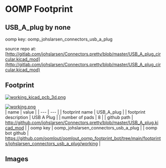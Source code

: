 # OOMP Footprint  
## USB_A_plug  by none  
  
oomp key: oomp_johslarsen_connectors_usb_a_plug  
  
source repo at: [http://gitlab.com/johslarsen/Connectors.pretty/blob/master/USB_A_plug_circular.kicad_mod](http://gitlab.com/johslarsen/Connectors.pretty/blob/master/USB_A_plug_circular.kicad_mod)  
## Footprint  
  
[![working_kicad_pcb_3d.png](working_kicad_pcb_3d_600.png)](working_kicad_pcb_3d.png)  
  
[![working.png](working_600.png)](working.png)  
| name | value | 
| --- | --- | 
| footprint name | USB_A_plug | 
| footprint description | USB A Plug | 
| number of pads | 8 | 
| github path | http://github.com/johslarsen/Connectors.pretty/blob/master/USB_A_plug.kicad_mod | 
| oomp key | oomp_johslarsen_connectors_usb_a_plug | 
| oomp bot github | https://github.com/oomlout/oomlout_oomp_footprint_bot/tree/main/footprints/johslarsen_connectors_usb_a_plug/working | 
## Images  
